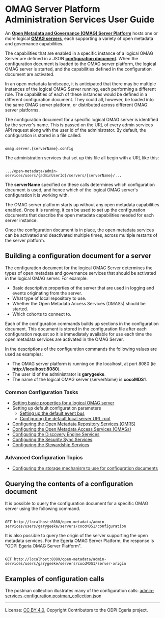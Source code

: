 <!-- SPDX-License-Identifier: CC-BY-4.0 -->
<!-- Copyright Contributors to the ODPi Egeria project. -->

# OMAG Server Platform Administration Services User Guide

An **[Open Metadata and Governance (OMAG) Server Platform](../../../../../open-metadata-publication/website/omag-server)**
hosts one or more logical **[OMAG servers](../concepts/logical-omag-server.md)**, each supporting a variety of open metadata
and governance capabilities.

The capabilities that are enabled in a specific instance of a logical OMAG Server
are defined in a JSON **[configuration document](../concepts/configuration-document.md)**.
When the configuration document is loaded to the OMAG server platform, the logical OMAG server
is started, and the capabilities defined in the configuration document are activated.

In an open metadata landscape, it is anticipated that there may be multiple
instances of the logical OMAG Server running, each performing a different role.
The capabilities of each of these instances would be defined in a different configuration document.
They could all, however, be loaded into the same OMAG server platform, or distributed across
different OMAG server platforms.

The configuration document for a specific logical OMAG server is identified by the server's name.
This is passed on the URL of every admin services API request along with the user
id of the administrator.  By default, the configuration is stored in a file called:

```

omag.server.{serverName}.config

```

The administration services that set up this file all begin with a URL like this:

```

.../open-metadata/admin-services/users/{adminUserId}/servers/{serverName}/...

```

The **serverName** specified on these calls determines which configuration
document is used, and hence which of the logical OMAG server's configuration it is working with.

The OMAG server platform starts up without any open metadata capabilities enabled.
Once it is running, it can be used to set up the configuration documents
that describe the open metadata capabilities needed for each server instance.

Once the configuration document is in place, the open metadata services
can be activated and deactivated multiple times, across multiple
restarts of the server platform.

## Building a configuration document for a server

The configuration document for the logical OMAG Server determines the types of open
metadata and governance services that should be activated in the logical OMAG server.
For example:

* Basic descriptive properties of the server that are used in logging and events
originating from the server.
* What type of local repository to use.
* Whether the Open Metadata Access Services (OMASs) should be started.
* Which cohorts to connect to.

Each of the configuration commands builds up sections in the configuration document.
This document is stored in the configuration file after each configuration request so
it is immediately available for use each time the open metadata services are activated
in the OMAG Server.

In the descriptions of the configuration commands the following values are used as examples:

* The OMAG server platform is running on the localhost, at port 8080 (ie **http://localhost:8080**).
* The user id of the administrator is **garygeeke**.
* The name of the logical OMAG server (serverName) is **cocoMDS1**.

### Common Configuration Tasks

* [Setting basic properties for a logical OMAG server](configuring-omag-server-basic-properties.md)
* Setting up default configuration parameters
   * [Setting up the default event bus](configuring-event-bus.md)
   * [Configuring the default local server URL root](configuring-local-server-url.md)
* [Configuring the Open Metadata Repository Services (OMRS)](configuring-the-repository-services.md)
* [Configuring the Open Metadata Access Services (OMASs)](configuring-the-access-services.md)
* [Configuring the Discovery Engine Services](configuring-the-discovery-engine-services.md)
* [Configuring the Security Sync Services](configuring-the-security-sync-services.md)
* [Configuring the Stewardship Services](configuring-the-stewardship-services.md)

### Advanced Configuration Topics

* [Configuring the storage mechanism to use for configuration documents](configuring-configuration-file-store.md)


## Querying the contents of a configuration document

It is possible to query the configuration document for a specific OMAG server using the following command.

```

GET http://localhost:8080/open-metadata/admin-services/users/garygeeke/servers/cocoMDS1/configuration

```

It is also possible to query the origin of the server supporting the open metadata services.  For the Egeria OMAG Server Platform, the response is "ODPI Egeria OMAG Server Platform".

```

GET http://localhost:8080/open-metadata/admin-services/users/garygeeke/servers/cocoMDS1/server-origin

```

## Examples of configuration calls

The postman collection illustrates many of the configuration calls: 
[admin-services-configuration.postman_collection.json](../../admin-services-configuration.postman_collection.json)




----
License: [CC BY 4.0](https://creativecommons.org/licenses/by/4.0/),
Copyright Contributors to the ODPi Egeria project.